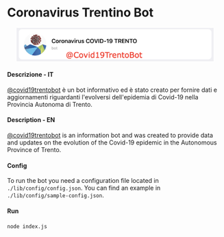 # Coronavirus Trentino Bot

<p align="center">
  <img width="460" src="https://github.com/Xiryl/Covid19TrentoBot/raw/master/img_bot.png">
</p>

#### Descrizione - IT

[@covid19trentobot](https://www.t.me/covid19trentobot) è un bot informativo ed è stato creato per fornire dati e aggiornamenti riguardanti l'evolversi dell'epidemia di Covid-19 nella Provincia Autonoma di Trento.

#### Description - EN
[@covid19trentobot](https://www.t.me/covid19trentobot) is an information bot and was created to provide data and updates on the evolution of the Covid-19 epidemic in the Autonomous Province of Trento.

#### Config

To run the bot you need a configuration file located in `./lib/config/config.json`. You can find an example in `./lib/config/sample-config.json`.

#### Run

`node index.js`
